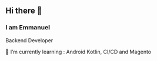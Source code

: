 ## Hi there 👋
### I am Emmanuel

Backend Developer 

🌱 I’m currently learning : Android Kotlin, CI/CD and Magento
